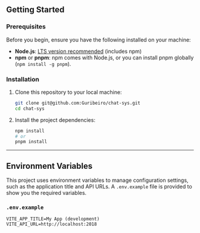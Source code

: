 ## Getting Started

### Prerequisites
Before you begin, ensure you have the following installed on your machine:
* **Node.js**: [LTS version recommended](https://nodejs.org/en/download/) (includes npm)
* **npm** or **pnpm**: npm comes with Node.js, or you can install pnpm globally (`npm install -g pnpm`).

### Installation
1.  Clone this repository to your local machine:
    ```bash
    git clone git@github.com:Guribeiro/chat-sys.git
    cd chat-sys
    ```
2.  Install the project dependencies:
    ```bash
    npm install
    # or
    pnpm install
    ```

---

## Environment Variables
This project uses environment variables to manage configuration settings, such as the application title and API URLs. A `.env.example` file is provided to show you the required variables.

### `.env.example`
```dotenv
VITE_APP_TITLE=My App (development)
VITE_API_URL=http://localhost:2018